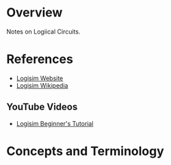 # Overview

Notes on Logiical Circuits.

# References

* [Logisim Website](http://www.cburch.com/logisim/)
* [Logisim Wikipedia](https://en.wikipedia.org/wiki/Logisim)

## YouTube Videos

* [Logisim Beginner's Tutorial](https://www.youtube.com/watch?v=cMz7wyY_PxE&t=186s)

# Concepts and Terminology
